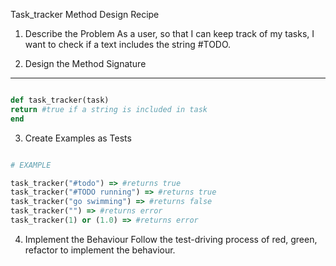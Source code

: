 Task_tracker Method Design Recipe

1. Describe the Problem
   As a user, so that I can keep track of my tasks, I want to check if a text includes the string #TODO.

2. Design the Method Signature

---

```ruby

def task_tracker(task)
return #true if a string is included in task
end

```

3. Create Examples as Tests

```ruby

# EXAMPLE

task_tracker("#todo") => #returns true
task_tracker("#TODO running") => #returns true
task_tracker("go swimming") => #returns false
task_tracker("") => #returns error
task_tracker(1) or (1.0) => #returns error


```

4. Implement the Behaviour
   Follow the test-driving process of red, green, refactor to implement the behaviour.
